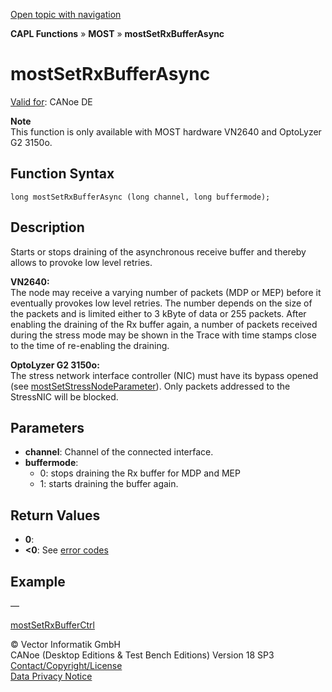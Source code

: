 [Open topic with navigation](../../../../../CANoeDEFamily.htm#Topics/CAPLFunctions/MOST/Functions/CAPLfunctionMOSTSetRxBufferAsync.md)

**CAPL Functions** » **MOST** » **mostSetRxBufferAsync**

# mostSetRxBufferAsync

[Valid for](../../../Shared/FeatureAvailability.md): CANoe DE

**Note**  
This function is only available with MOST hardware VN2640 and OptoLyzer G2 3150o.

## Function Syntax

```
long mostSetRxBufferAsync (long channel, long buffermode);
```

## Description

Starts or stops draining of the asynchronous receive buffer and thereby allows to provoke low level retries.

**VN2640:**  
The node may receive a varying number of packets (MDP or MEP) before it eventually provokes low level retries. The number depends on the size of the packets and is limited either to 3 kByte of data or 255 packets. After enabling the draining of the Rx buffer again, a number of packets received during the stress mode may be shown in the Trace with time stamps close to the time of re-enabling the draining.

**OptoLyzer G2 3150o:**  
The stress network interface controller (NIC) must have its bypass opened (see [mostSetStressNodeParameter](CAPLfunctionMOSTSetGetStressNodeParameter.md)). Only packets addressed to the StressNIC will be blocked.

## Parameters

- **channel**: Channel of the connected interface.
- **buffermode**:
  - 0: stops draining the Rx buffer for MDP and MEP
  - 1: starts draining the buffer again.

## Return Values

- **0**:
- **<0**: See [error codes](../CAPLfunctionsMOSTErrorCodes.md)

## Example

—

[mostSetRxBufferCtrl](CAPLfunctionMOSTSetRxBufferCtrl.md)

© Vector Informatik GmbH  
CANoe (Desktop Editions & Test Bench Editions) Version 18 SP3  
[Contact/Copyright/License](../../../Shared/ContactCopyrightLicense.md)  
[Data Privacy Notice](https://www.vector.com/int/en/company/get-info/privacy-policy/)
